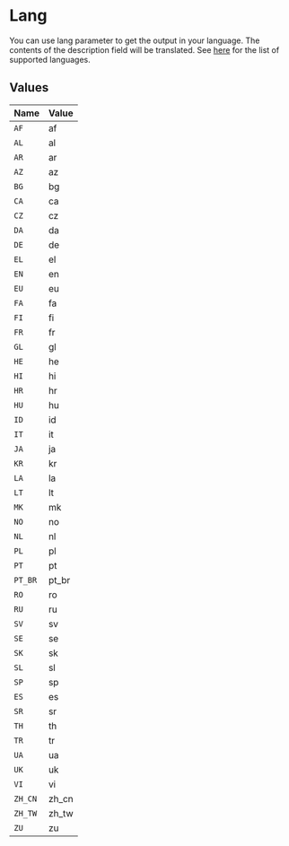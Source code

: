 # Lang

You can use lang parameter to get the output in your language. The contents of the description field will be translated. See <a href="https://openweathermap.org/api/one-call-api#multi">here</a> for the list of supported languages.


## Values

| Name    | Value   |
| ------- | ------- |
| `AF`    | af      |
| `AL`    | al      |
| `AR`    | ar      |
| `AZ`    | az      |
| `BG`    | bg      |
| `CA`    | ca      |
| `CZ`    | cz      |
| `DA`    | da      |
| `DE`    | de      |
| `EL`    | el      |
| `EN`    | en      |
| `EU`    | eu      |
| `FA`    | fa      |
| `FI`    | fi      |
| `FR`    | fr      |
| `GL`    | gl      |
| `HE`    | he      |
| `HI`    | hi      |
| `HR`    | hr      |
| `HU`    | hu      |
| `ID`    | id      |
| `IT`    | it      |
| `JA`    | ja      |
| `KR`    | kr      |
| `LA`    | la      |
| `LT`    | lt      |
| `MK`    | mk      |
| `NO`    | no      |
| `NL`    | nl      |
| `PL`    | pl      |
| `PT`    | pt      |
| `PT_BR` | pt_br   |
| `RO`    | ro      |
| `RU`    | ru      |
| `SV`    | sv      |
| `SE`    | se      |
| `SK`    | sk      |
| `SL`    | sl      |
| `SP`    | sp      |
| `ES`    | es      |
| `SR`    | sr      |
| `TH`    | th      |
| `TR`    | tr      |
| `UA`    | ua      |
| `UK`    | uk      |
| `VI`    | vi      |
| `ZH_CN` | zh_cn   |
| `ZH_TW` | zh_tw   |
| `ZU`    | zu      |
